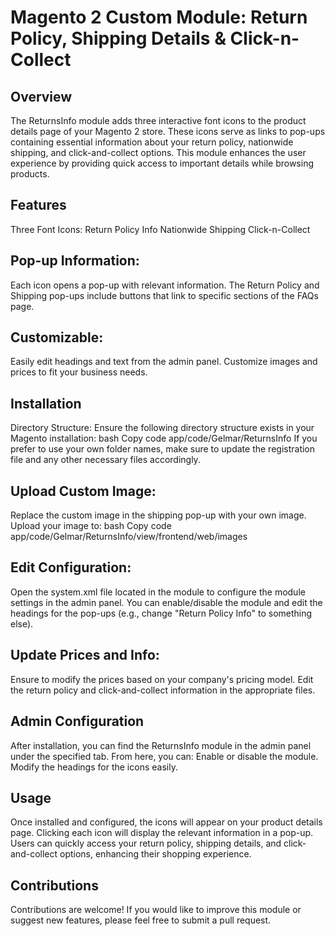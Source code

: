 # Magento 2 Custom Module: Return Policy, Shipping Details & Click-n-Collect

## Overview
The ReturnsInfo module adds three interactive font icons to the product details page of your Magento 2 store. These icons serve as links to pop-ups containing essential information about your return policy, nationwide shipping, and click-and-collect options. This module enhances the user experience by providing quick access to important details while browsing products.

## Features
Three Font Icons:
Return Policy Info
Nationwide Shipping
Click-n-Collect

## Pop-up Information:
Each icon opens a pop-up with relevant information.
The Return Policy and Shipping pop-ups include buttons that link to specific sections of the FAQs page.

## Customizable:
Easily edit headings and text from the admin panel.
Customize images and prices to fit your business needs.

## Installation
Directory Structure: Ensure the following directory structure exists in your Magento installation:
bash
Copy code
app/code/Gelmar/ReturnsInfo
If you prefer to use your own folder names, make sure to update the registration file and any other necessary files accordingly.

## Upload Custom Image:
Replace the custom image in the shipping pop-up with your own image.
Upload your image to:
bash
Copy code
app/code/Gelmar/ReturnsInfo/view/frontend/web/images

## Edit Configuration:
Open the system.xml file located in the module to configure the module settings in the admin panel.
You can enable/disable the module and edit the headings for the pop-ups (e.g., change "Return Policy Info" to something else).

## Update Prices and Info:
Ensure to modify the prices based on your company's pricing model.
Edit the return policy and click-and-collect information in the appropriate files.

## Admin Configuration
After installation, you can find the ReturnsInfo module in the admin panel under the specified tab. From here, you can:
Enable or disable the module.
Modify the headings for the icons easily.

## Usage
Once installed and configured, the icons will appear on your product details page. Clicking each icon will display the relevant information in a pop-up. Users can quickly access your return policy, shipping details, and click-and-collect options, enhancing their shopping experience.

## Contributions
Contributions are welcome! If you would like to improve this module or suggest new features, please feel free to submit a pull request.
